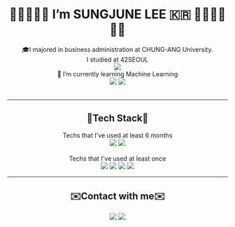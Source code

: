 <!-- ![header](https://capsule-render.vercel.app/api?type=transparent&color=auto&height=100&section=header&text=KKIYOU&fontSize=49) -->

<h1 align="center">👋👋🏼👋🏾 I’m SUNGJUNE LEE 🇰🇷 👋🏿👋🏻👋🏽</h1>

<p align="center">
  🎓I majored in business administration at CHUNG-ANG University.
  <br>
  I studied at 42SEOUL
  <br><img src="https://img.shields.io/badge/42SEOUL-000000?style=flat-square&logo=42&logoColor=white"/>
  <br>
  📕 I’m currently learning Machine Learning
  <br>
  <img src="https://img.shields.io/badge/TensorFlow-FF6F00?style=flat-square&logo=TensorFlow&logoColor=white"/> <img src="https://img.shields.io/badge/scikit-learn-F7931E?style=flat-square&logo=scikit-learn&logoColor=white"/>
  <br><br>  
</p>
<hr>

<h2 align="center">🌊Tech Stack🌊</h2>
<p align="center">
  Techs that I've used at least 6 months
  <br>
  <img src="https://img.shields.io/badge/Python-3776AB?style=flat-square&logo=Python&logoColor=white"/> <img src="https://img.shields.io/badge/C-A8B9CC?style=flat-square&logo=C&logoColor=white"/> 
  <br><br>
  Techs that I've used at least once
  <br>
  <img src="https://img.shields.io/badge/Django-092E20?style=flat-square&logo=Django&logoColor=white"/> <img src="https://img.shields.io/badge/MySQL-4479A1?style=flat-square&logo=MySQL&logoColor=white"/> <img src="https://img.shields.io/badge/Swift-FA7343?style=flat-square&logo=Swift&logoColor=white"/> <img src="https://img.shields.io/badge/R-276DC3?style=flat-square&logo=R&logoColor=white"/>
</p>
<hr>

<h2 align="center">✉️Contact with me✉️</h2>
<p align="center">
<a href="mailto:sungjune.kr@gmail.com" target="_blank"><img src="https://img.shields.io/badge/Mail-EA4335?style=flat-square&logo=Gmail&logoColor=white"/></a> <a href="https://velog.io/@kkiyou" target="_blank"><img src="https://img.shields.io/badge/Velog-20c997?style=flat-square&logo=Vimeo&logoColor=white"/></a>
</p>
